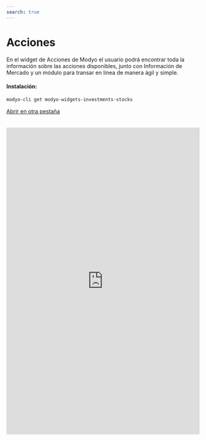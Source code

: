 ```yaml
---
search: true
---
```


# Acciones

En el widget de Acciones de Modyo el usuario podrá encontrar toda la información sobre las acciones disponibles, junto con Información de Mercado y un módulo para transar en línea de manera ágil y simple.

#### Instalación:

```bash
modyo-cli get modyo-widgets-investments-stocks
```

[Abrir en otra pestaña](https://widgets-es.modyo.com/inversiones/acciones)

<iframe id="widgetFrame" src="https://widgets-es.modyo.com/inversiones/acciones" width="100%"  frameBorder="0"  style="min-height:800px;overflow:auto;margin-top:20px;"/>

| Funcionalidad          | Descripción                                                                                                                                                                                                                                                    |
| ---------------------- | -------------------------------------------------------------------------------------------------------------------------------------------------------------------------------------------------------------------------------------------------------------- |
| Layout de Acciones     | Muestra el conjunto de acciones transables disponibles. Muestra un listado con las operaciones en tránsito asociadas a las acciones. Muestra la información de mercado para una Acción específica. Permite cancelar operaciones en tránsito, de ser necesario. |
| Información de Mercado | Muestra la información disponible para la acción, como la evolución, las puntas de mercado, monto transado, último precio y posibles documentos específicos de la institución. Permite comprar o vender una acción seleccionada.                               |
| Compra de Acciones     | Permite realizar la compra de la acción seleccionada, definiendo la cuenta de inversión, la cantidad de acciones, el monto máximo al que se desea comprar, y el tiempo de duración de la orden.                                                                |
| Venta de Acciones      | Permite realizar la venta de la acción seleccionada, definiendo la cuenta de inversión, la cantidad de acciones que se desean vender y el precio mínimo de venta.                                                                                              |

<script>

  export default {
    mounted() {

      function setIframeHeightCO(id, ht) {
          var ifrm = document.getElementById(id);
          if(ifrm) {
            ifrm.style.height = ht + 4 + "px";
          }
      }
      // iframed document sends its height using postMessage
      function handleDocHeightMsg(e) {
          // check origin
          if ( e.origin === 'https://widgets-es.modyo.com' ) {
              // parse data
              var data = JSON.parse( e.data );

              console.log('data:', data)
              // check data object
              if ( data['docHeight'] ) {
                  setIframeHeightCO( 'widgetFrame', data['docHeight'] );
              } else {
                  setIframeHeightCO( 'widgetFrame', 700 );
              }
          }
      }

      // assign message handler
      if ( window.addEventListener ) {
          window.addEventListener('message', handleDocHeightMsg, false);
      }
    }
  }

</script>
